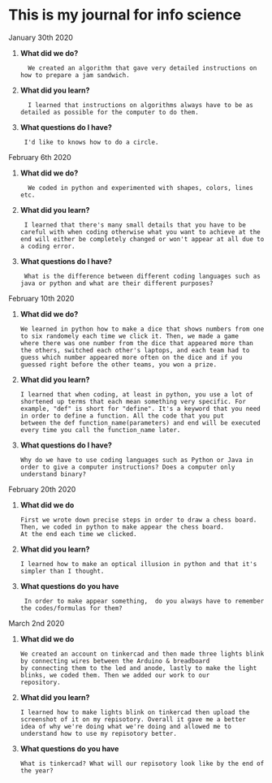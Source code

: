 # This is my journal for info science

January 30th 2020

1. **What did we do?**

         We created an algorithm that gave very detailed instructions on how to prepare a jam sandwich.

1. **What did you learn?**

         I learned that instructions on algorithms always have to be as detailed as possible for the computer to do them.

1. **What questions do I have?**

        I'd like to knows how to do a circle.



February 6th 2020

1. **What did we do?**

         We coded in python and experimented with shapes, colors, lines etc.

2. **What did you learn?**

        I learned that there's many small details that you have to be careful with when coding otherwise what you want to achieve at the         end will either be completely changed or won't appear at all due to a coding error.

3. **What questions do I have?**

        What is the difference between different coding languages such as java or python and what are their different purposes?
  
  
  
February 10th 2020
  
1. **What did we do?**
  
       We learned in python how to make a dice that shows numbers from one to six randomely each time we click it. Then, we made a game        where there was one number from the dice that appeared more than the others, switched each other's laptops, and each team had to        guess which number appeared more often on the dice and if you guessed right before the other teams, you won a prize.
  
2. **What did you learn?**
  
       I learned that when coding, at least in python, you use a lot of shortened up terms that each mean something very specific. For          example, "def" is short for "define". It's a keyword that you need in order to define a function. All the code that you put              between the def function_name(parameters) and end will be executed every time you call the function_name later.

3. **What questions do I have?**

       Why do we have to use coding languages such as Python or Java in order to give a computer instructions? Does a computer only             understand binary? 
     
     
     
February 20th 2020
  
1. **What did we do**
  
       First we wrote down precise steps in order to draw a chess board. Then, we coded in python to make appear the chess board.
       At the end each time we clicked.

2. **What did you learn?**

       I learned how to make an optical illusion in python and that it's simpler than I thought.
       
3. **What questions do you have**
     
        In order to make appear something,  do you always have to remember the codes/formulas for them? 
       
       
       
March 2nd 2020

1. **What did we do**

       We created an account on tinkercad and then made three lights blink by connecting wires between the Arduino & breadboard                by connecting them to the led and anode, lastly to make the light blinks, we coded them. Then we added our work to our                  repository. 
       
2. **What did you learn?** 

       I learned how to make lights blink on tinkercad then upload the screenshot of it on my repisotory. Overall it gave me a better          idea of why we're doing what we're doing and allowed me to understand how to use my repisotory better.
       
3. **What questions do you have**
  
       What is tinkercad? What will our repisotory look like by the end of the year?
       
       




